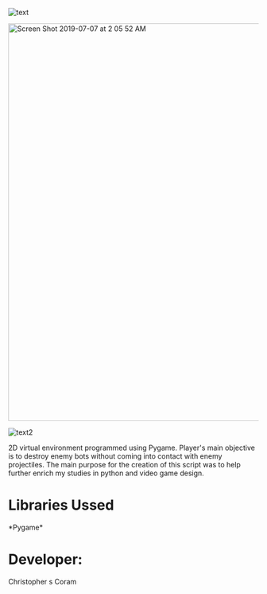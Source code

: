 ![text](https://user-images.githubusercontent.com/36040531/60665710-40407e80-9e33-11e9-82aa-22ff63cecb02.gif)

<img width="799" alt="Screen Shot 2019-07-07 at 2 05 52 AM" src="https://user-images.githubusercontent.com/36040531/60765874-18d5f580-a06f-11e9-9ad9-d90e9f68c019.png">


![text2](https://user-images.githubusercontent.com/36040531/60665913-c1981100-9e33-11e9-9ef9-c3a2355d3527.gif)

2D virtual environment programmed using Pygame. Player's main objective is to destroy enemy bots without coming into contact
with enemy projectiles. The main purpose for the creation of this script was to help further enrich my studies in python and video game design.

<h1>Libraries Ussed</h1>
*Pygame*

<h1>Developer:</h1>
Christopher s Coram
